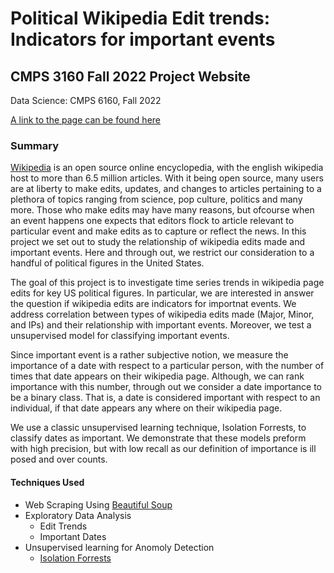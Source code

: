 


# Political Wikipedia Edit trends: Indicators for important events
## CMPS 3160 Fall 2022 Project Website
Data Science: CMPS 6160, Fall 2022

[A link to the page can be found here](https://oliverorejolacmps3160.github.io.)

### Summary
[Wikipedia](https://www.wikipedia.org) is an open source online encyclopedia, with the english wikipedia host to more than 6.5 million articles. With it being open source, many users are at liberty to make edits, updates, and changes to articles pertaining to a plethora of topics ranging from science, pop culture, politics and many more. Those who make edits may have many reasons, but ofcourse when an event happens one expects that editors flock to article relevant to particular event and make edits as to capture or reflect the news. In this project we set out to study the relationship of wikipedia edits made and important events. Here and through out, we restrict our consideration to a handful of political figures in the United States.

The goal of this project is to investigate time series trends in wikipedia page edits for key US political figures. In particular, we are interested in answer the question if wikipedia edits are indicators for importnat events. We address correlation between types of wikipedia edits made (Major, Minor, and IPs) and their relationship with important events. Moreover, we test a unsupervised model for classifying important events.

Since important event is a rather subjective notion, we measure the importance of a date with respect to a particular person, with the number of times that date appears on their wikipedia page. Although, we can rank importance with this number, through out we consider a date importance to be a binary class. That is, a date is considered important with respect to an individual, if that date appears any where on their wikipedia page.

We use a classic unsupervised learning technique, Isolation Forrests, to classify dates as important. We demonstrate that these models preform with high precision, but with low recall as our definition of importance is ill posed and over counts.

#### Techniques Used
  * Web Scraping Using [Beautiful Soup](https://pypi.org/project/beautifulsoup4/#:~:text=Beautiful%20Soup%20is%20a%20library,and%20modifying%20the%20parse%20tree.)
  * Exploratory Data Analysis
    * Edit Trends
    * Important Dates
  * Unsupervised learning for Anomoly Detection
    *  [Isolation Forrests](https://scikit-learn.org/stable/modules/generated/sklearn.ensemble.IsolationForest.html)
